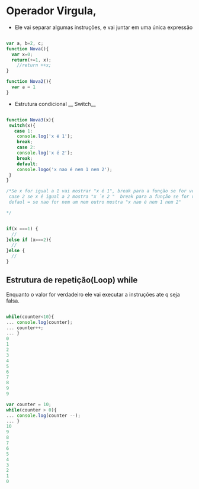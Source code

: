 #  Operador Virgula,
* Ele vai separar algumas instruções, e vai juntar em uma única expressão

```js

var a, b=2, c;
function Nova(){
  var x=0;
  return(+=1, x);
    //return ++x;
}

function Nova2(){
  var a = 1
}

```

* Estrutura condicional  __ Switch__

```js

function Nova3(x){
 switch(x){
   case 1:
    console.log('x é 1');
    break;
    case 2:
    console.log('x é 2');
    break;
    default:
    console.logo('x nao é nem 1 nem 2');
 }
}

/*Se x for igual a 1 vai mostrar "x é 1", break para a função se for verdadeiro
 case 2 se x é igual a 2 mostra "x ´e 2 "  break para a função se for verdadeiro
 defaul = se nao for nem um nem outro mostra "x nao é nem 1 nem 2"

*/


if(x ===1) {
  //
}else if (x===2){
  //
}else {
  //
}
```

 ## Estrutura de repetição(Loop) while

 Enquanto o valor for verdadeiro ele vai executar a instruções ate q seja falsa.

 ```js

 while(counter<10){
 ... console.log(counter);
 ... counter++;
 ... }
 0
 1
 2
 3
 4
 5
 6
 7
 8
 9
 9

var counter = 10;
 while(counter > 0){
... console.log(counter --);
... }
10
9
8
7
6
5
4
3
2
1
0

 ```
